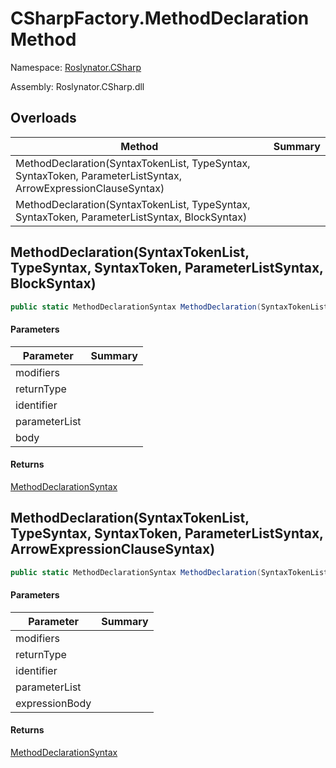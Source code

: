 # CSharpFactory\.MethodDeclaration Method

Namespace: [Roslynator.CSharp](../../README.md)

Assembly: Roslynator\.CSharp\.dll

## Overloads

| Method | Summary |
| ------ | ------- |
| MethodDeclaration\(SyntaxTokenList, TypeSyntax, SyntaxToken, ParameterListSyntax, ArrowExpressionClauseSyntax\) | |
| MethodDeclaration\(SyntaxTokenList, TypeSyntax, SyntaxToken, ParameterListSyntax, BlockSyntax\) | |

## MethodDeclaration\(SyntaxTokenList, TypeSyntax, SyntaxToken, ParameterListSyntax, BlockSyntax\)

```csharp
public static MethodDeclarationSyntax MethodDeclaration(SyntaxTokenList modifiers, TypeSyntax returnType, SyntaxToken identifier, ParameterListSyntax parameterList, BlockSyntax body)
```

#### Parameters

| Parameter | Summary |
| --------- | ------- |
| modifiers | |
| returnType | |
| identifier | |
| parameterList | |
| body | |

#### Returns

[MethodDeclarationSyntax](https://docs.microsoft.com/en-us/dotnet/api/microsoft.codeanalysis.csharp.syntax.methoddeclarationsyntax)


## MethodDeclaration\(SyntaxTokenList, TypeSyntax, SyntaxToken, ParameterListSyntax, ArrowExpressionClauseSyntax\)

```csharp
public static MethodDeclarationSyntax MethodDeclaration(SyntaxTokenList modifiers, TypeSyntax returnType, SyntaxToken identifier, ParameterListSyntax parameterList, ArrowExpressionClauseSyntax expressionBody)
```

#### Parameters

| Parameter | Summary |
| --------- | ------- |
| modifiers | |
| returnType | |
| identifier | |
| parameterList | |
| expressionBody | |

#### Returns

[MethodDeclarationSyntax](https://docs.microsoft.com/en-us/dotnet/api/microsoft.codeanalysis.csharp.syntax.methoddeclarationsyntax)


